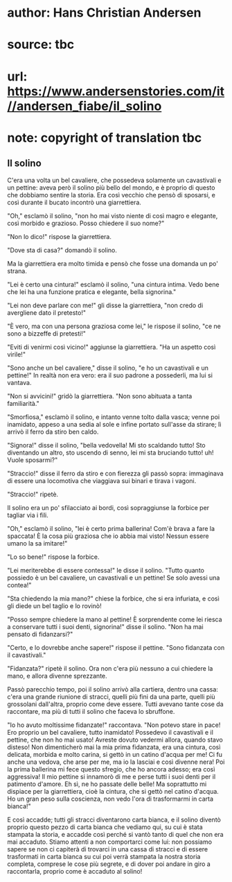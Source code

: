 # author: Hans Christian Andersen
# source: tbc
# url: https://www.andersenstories.com/it//andersen_fiabe/il_solino
# note: copyright of translation tbc

## Il solino 

C'era una volta un bel cavaliere, che possedeva solamente un
cavastivali e un pettine: aveva però il solino più bello del mondo, e è
proprio di questo che dobbiamo sentire la storia. Era così vecchio che
pensò di sposarsi, e così durante il bucato incontrò una giarrettiera.

"Oh," esclamò il solino, "non ho mai visto niente di così magro e
elegante, così morbido e grazioso. Posso chiedere il suo nome?"

"Non lo dico!" rispose la giarrettiera.

"Dove sta di casa?" domandò il solino.

Ma la giarrettiera era molto timida e pensò che fosse una domanda un
po' strana.

"Lei è certo una cintura!" esclamò il solino, "una cintura intima.
Vedo bene che lei ha una funzione pratica e elegante, bella signorina."

"Lei non deve parlare con me!" gli disse la giarrettiera, "non credo
di avergliene dato il pretesto!"

"È vero, ma con una persona graziosa come lei," le rispose il solino,
"ce ne sono a bizzeffe di pretesti!"

"Eviti di venirmi così vicino!" aggiunse la giarrettiera. "Ha un
aspetto così virile!"

"Sono anche un bel cavaliere," disse il solino, "e ho un cavastivali
e un pettine!" In realtà non era vero: era il suo padrone a possederli,
ma lui si vantava.

"Non si avvicini!" gridò la giarrettiera. "Non sono abituata a tanta
familiarità."

"Smorfiosa," esclamò il solino, e intanto venne tolto dalla vasca;
venne poi inamidato, appeso a una sedia al sole e infine portato
sull'asse da stirare; lì arrivò il ferro da stiro ben caldo.

"Signora!" disse il solino, "bella vedovella! Mi sto scaldando tutto!
Sto diventando un altro, sto uscendo di senno, lei mi sta bruciando
tutto! uh! Vuole sposarmi?"

"Straccio!" disse il ferro da stiro e con fierezza gli passò sopra:
immaginava di essere una locomotiva che viaggiava sui binari e tirava i
vagoni.

"Straccio!" ripetè.

Il solino era un po' sfilacciato ai bordi, così sopraggiunse la forbice
per tagliar via i fili.

"Oh," esclamò il solino, "lei è certo prima ballerina! Com'è brava a
fare la spaccata! È la cosa più graziosa che io abbia mai visto! Nessun
essere umano la sa imitare!"

"Lo so bene!" rispose la forbice.

"Lei meriterebbe di essere contessa!" le disse il solino. "Tutto
quanto possiedo è un bel cavaliere, un cavastivali e un pettine! Se solo
avessi una contea!"

"Sta chiedendo la mia mano?" chiese la forbice, che si era infuriata,
e così gli diede un bel taglio e lo rovinò!

"Posso sempre chiedere la mano al pettine! È sorprendente come lei
riesca a conservare tutti i suoi denti, signorina!" disse il solino.
"Non ha mai pensato di fidanzarsi?"

"Certo, e lo dovrebbe anche sapere!" rispose il pettine. "Sono
fidanzata con il cavastivali."

"Fidanzata?" ripetè il solino. Ora non c'era più nessuno a cui
chiedere la mano, e allora divenne sprezzante.

Passò parecchio tempo, poi il solino arrivò alla cartiera, dentro una
cassa: c'era una grande riunione di stracci, quelli più fini da una
parte, quelli più grossolani dall'altra, proprio come deve essere.
Tutti avevano tante cose da raccontare, ma più di tutti il solino che
faceva lo sbruffone.

"Io ho avuto moltissime fidanzate!" raccontava. "Non potevo stare in
pace! Ero proprio un bel cavaliere, tutto inamidato! Possedevo il
cavastivali e il pettine, che non ho mai usato! Avreste dovuto vedermi
allora, quando stavo disteso! Non dimenticherò mai la mia prima
fidanzata, era una cintura, così delicata, morbida e molto carina, si
gettò in un catino d'acqua per me! Ci fu anche una vedova, che arse per
me, ma io la lasciai e così divenne nera! Poi la prima ballerina mi fece
questo sfregio, che ho ancora adesso; era così aggressiva! Il mio
pettine si innamorò di me e perse tutti i suoi denti per il patimento
d'amore. Eh sì, ne ho passate delle belle! Ma soprattutto mi dispiace
per la giarrettiera, cioè la cintura, che si gettò nel catino d'acqua.
Ho un gran peso sulla coscienza, non vedo l'ora di trasformarmi in
carta bianca!"

E così accadde; tutti gli stracci diventarono carta bianca, e il solino
diventò proprio questo pezzo di carta bianca che vediamo qui, su cui è
stata stampata la storia, e accadde così perché si vantò tanto di quel
che non era mai accaduto. Stiamo attenti a non comportarci come lui: non
possiamo sapere se non ci capiterà di trovarci in una cassa di stracci e
di essere trasformati in carta bianca su cui poi verrà stampata la
nostra storia completa, comprese le cose più segrete, e di dover poi
andare in giro a raccontarla, proprio come è accaduto al solino!
